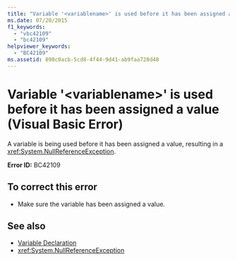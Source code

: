 ```yaml
---
title: "Variable '<variablename>' is used before it has been assigned a value (Visual Basic Error)"
ms.date: 07/20/2015
f1_keywords: 
  - "vbc42109"
  - "bc42109"
helpviewer_keywords: 
  - "BC42109"
ms.assetid: 890c0acb-5cd8-4f44-9d41-ab9faa728d48
---
```

# Variable '\<variablename>' is used before it has been assigned a value (Visual Basic Error)
A variable is being used before it has been assigned a value, resulting in a <xref:System.NullReferenceException>.  
  
 **Error ID:** BC42109  
  
## To correct this error  
  
- Make sure the variable has been assigned a value.  
  
## See also

- [Variable Declaration](../../visual-basic/programming-guide/language-features/variables/variable-declaration.md)
- <xref:System.NullReferenceException>
